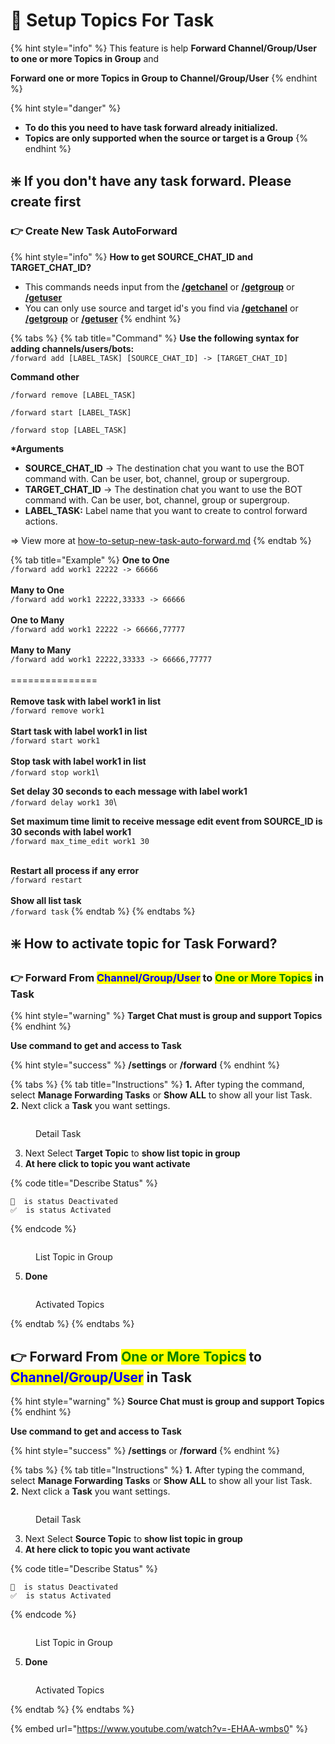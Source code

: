 # 💬 Setup Topics For Task

{% hint style="info" %}
This feature is help **Forward Channel/Group/User to one or more Topics in Group** and

**Forward one or more Topics in Group to Channel/Group/User**&#x20;
{% endhint %}

{% hint style="danger" %}
* **To do this you need to have task forward already initialized.**
* **Topics are only supported when the source or target is a Group**
{% endhint %}

## &#x20;❇️ If you don't have any task forward. Please create first

### 👉 Create New Task AutoForward

{% hint style="info" %}
**How to get SOURCE\_CHAT\_ID and TARGET\_CHAT\_ID?**

* This commands needs input from the [**/getchanel**](../guides/get-information-channels-groups-your-account.md) or [**/getgroup**](../guides/get-information-channels-groups-your-account.md) or [**/getuser**](../guides/get-information-channels-groups-your-account.md)
* You can only use source and target id's you find via [**/getchanel**](../guides/get-information-channels-groups-your-account.md) or [**/getgroup**](../guides/get-information-channels-groups-your-account.md) or [**/getuser**](../guides/get-information-channels-groups-your-account.md)
{% endhint %}

{% tabs %}
{% tab title="Command" %}
**Use the following syntax for adding channels/users/bots:**\
`/forward add [LABEL_TASK] [SOURCE_CHAT_ID] -> [TARGET_CHAT_ID]`

**Command other**

`/forward remove [LABEL_TASK]`

`/forward start [LABEL_TASK]`

`/forward stop [LABEL_TASK]`

**\*Arguments**

* **SOURCE\_CHAT\_ID** -> The destination chat you want to use the BOT command with. Can be user, bot, channel, group or supergroup.
* **TARGET\_CHAT\_ID** -> The destination chat you want to use the BOT command with. Can be user, bot, channel, group or supergroup.
* **LABEL\_TASK:** Label name that you want to create to control forward actions.

\=> View more at [how-to-setup-new-task-auto-forward.md](../guides/how-to-setup-new-task-auto-forward.md "mention")
{% endtab %}

{% tab title="Example" %}
**One to One**\
`/forward add work1 22222 -> 66666`\
\
**Many to One**\
`/forward add work1 22222,33333 -> 66666`\
\
**One to Many**\
`/forward add work1 22222 -> 66666,77777`\
\
**Many to Many**\
`/forward add work1 22222,33333 -> 66666,77777`\
\
\===============\
\
**Remove task with label work1 in list**\
`/forward remove work1`\
\
**Start task with label work1 in list**\
`/forward start work1`\
\
**Stop task with label work1 in list**\
`/forward stop work1`\


**Set delay 30 seconds to each message with label work1** \
`/forward delay work1 30`\


**Set maximum time limit to receive message edit event from SOURCE\_ID is 30 seconds with label work1** \
`/forward max_time_edit work1 30`

\
**Restart all process if any error**\
`/forward restart`\
\
**Show all list task**\
`/forward task`
{% endtab %}
{% endtabs %}

## ❇️ How to activate topic for Task Forward?&#x20;

### 👉 Forward From <mark style="color:blue;">Channel/Group/User</mark> to <mark style="color:green;">One or More Topics</mark> in Task

{% hint style="warning" %}
**Target Chat must is group and support Topics**
{% endhint %}

**Use command to get and access to Task**

{% hint style="success" %}
**/settings** or **/forward**
{% endhint %}

{% tabs %}
{% tab title="Instructions" %}
**1.** After typing the command, select **Manage Forwarding Tasks** or **Show ALL** to show all your list Task.\
**2.** Next click a **Task**  you want settings.

<figure><img src="../.gitbook/assets/image (1) (1) (1).png" alt=""><figcaption><p>Detail Task</p></figcaption></figure>

3. Next Select **Target Topic** to **show list topic in group**
4. **At here click to topic you want activate**

{% code title="Describe Status" %}
```
🚫  is status Deactivated
✅  is status Activated
```
{% endcode %}

<figure><img src="../.gitbook/assets/image (2).png" alt=""><figcaption><p>List Topic in Group</p></figcaption></figure>

5. **Done**

<figure><img src="../.gitbook/assets/ezgif-2-6c3cffa4f6 (1).gif" alt=""><figcaption><p>Activated Topics</p></figcaption></figure>
{% endtab %}
{% endtabs %}

## 👉 Forward From <mark style="color:green;">One or More Topics</mark> to <mark style="color:blue;">Channel/Group/User</mark> in Task

{% hint style="warning" %}
**Source Chat must is group and support Topics**
{% endhint %}

**Use command to get and access to Task**

{% hint style="success" %}
**/settings** or **/forward**
{% endhint %}

{% tabs %}
{% tab title="Instructions" %}
**1.** After typing the command, select **Manage Forwarding Tasks** or **Show ALL** to show all your list Task.\
**2.** Next click a **Task**  you want settings.

<figure><img src="../.gitbook/assets/image (1) (1) (1).png" alt=""><figcaption><p>Detail Task</p></figcaption></figure>

3. Next Select **Source Topic** to **show list topic in group**
4. **At here click to topic you want activate**

{% code title="Describe Status" %}
```
🚫  is status Deactivated
✅  is status Activated
```
{% endcode %}

<figure><img src="../.gitbook/assets/image (3).png" alt=""><figcaption><p>List Topic in Group</p></figcaption></figure>

5. **Done**

<figure><img src="../.gitbook/assets/ezgif-2-b735eb92c8.gif" alt=""><figcaption><p>Activated Topics</p></figcaption></figure>
{% endtab %}
{% endtabs %}

{% embed url="https://www.youtube.com/watch?v=-EHAA-wmbs0" %}
